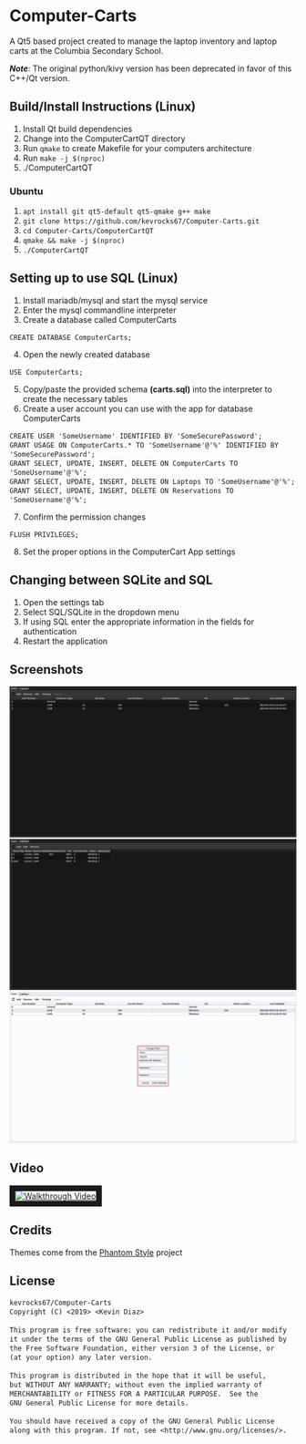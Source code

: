# Computer-Carts
A Qt5 based project created to manage the laptop inventory and laptop carts at the
Columbia Secondary School.

***Note***: The original python/kivy version has been deprecated in favor of this C++/Qt version.

## Build/Install Instructions (Linux)
1. Install Qt build dependencies
2. Change into the ComputerCartQT directory
3. Run `qmake` to create Makefile for your computers architecture
4. Run `make -j $(nproc)`
5. ./ComputerCartQT

### Ubuntu
1. `apt install git qt5-default qt5-qmake g++ make`
2. `git clone https://github.com/kevrocks67/Computer-Carts.git`
3. `cd Computer-Carts/ComputerCartQT`
4. `qmake && make -j $(nproc)`
5. `./ComputerCartQT`


## Setting up to use SQL (Linux)
1. Install mariadb/mysql and start the mysql service
2. Enter the mysql commandline interpreter
3. Create a database called ComputerCarts
```
CREATE DATABASE ComputerCarts;
```
4. Open the newly created database
```
USE ComputerCarts;
```
5. Copy/paste the provided schema **(carts.sql)** into the interpreter to create the necessary
    tables
6. Create a user account you can use with the app for database ComputerCarts
```
CREATE USER 'SomeUsername' IDENTIFIED BY 'SomeSecurePassword';
GRANT USAGE ON ComputerCarts.* TO 'SomeUsername'@'%' IDENTIFIED BY 'SomeSecurePassword';
GRANT SELECT, UPDATE, INSERT, DELETE ON ComputerCarts TO 'SomeUsername'@'%';
GRANT SELECT, UPDATE, INSERT, DELETE ON Laptops TO 'SomeUsername'@'%';
GRANT SELECT, UPDATE, INSERT, DELETE ON Reservations TO 'SomeUsername'@'%';
```
7. Confirm the permission changes
```
FLUSH PRIVILEGES;
```
8. Set the proper options in the ComputerCart App settings

## Changing between SQLite and SQL
1. Open the settings tab
2. Select SQL/SQLite in the dropdown menu
3. If using SQL enter the appropriate information in the fields for authentication
4. Restart the application

## Screenshots
![Cart Tab](Screenshots/carts-tab.png)
![Laptop Inventory Tab](Screenshots/laptop-tab.png)
![Settings Panel](Screenshots/settings.png)

## Video
<a href="http://www.youtube.com/watch?feature=player_embedded&v=HYUVkvoEL8I
" target="_blank"><img src="http://img.youtube.com/vi/HYUVkvoEL8I/0.jpg"
alt="Walkthrough Video" width="240" height="180" border="10" /></a>

## Credits
Themes come from the [Phantom Style](https://github.com/randrew/phantomstyle) project

## License
    kevrocks67/Computer-Carts
    Copyright (C) <2019> <Kevin Diaz>

    This program is free software: you can redistribute it and/or modify
    it under the terms of the GNU General Public License as published by
    the Free Software Foundation, either version 3 of the License, or
    (at your option) any later version.

    This program is distributed in the hope that it will be useful,
    but WITHOUT ANY WARRANTY; without even the implied warranty of
    MERCHANTABILITY or FITNESS FOR A PARTICULAR PURPOSE.  See the
    GNU General Public License for more details.

    You should have received a copy of the GNU General Public License
    along with this program. If not, see <http://www.gnu.org/licenses/>.

